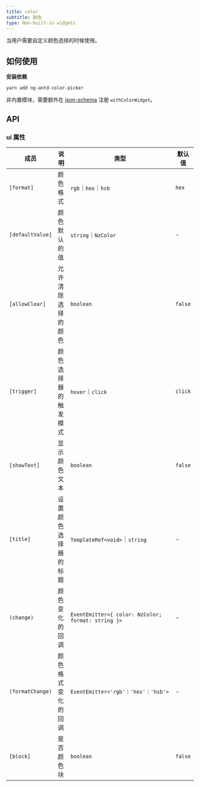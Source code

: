 ```yaml
---
title: color
subtitle: 颜色
type: Non-built-in widgets
---
```


当用户需要自定义颜色选择的时候使用。

## 如何使用

**安装依赖**  

`yarn add ng-antd-color-picker`

非内置模块，需要额外在 [json-schema](https://github.com/hbyunzai/ng-yunzai/blob/master/src/app/shared/json-schema/index.ts#L9) 注册 `withColorWidget`。


## API

### ui 属性

| 成员 | 说明 | 类型 | 默认值 |
|----|----|----|-----|
| `[format]`       | 颜色格式       | `rgb`｜`hex`｜`hsb`                 | `hex`    |
| `[defaultValue]` | 颜色默认的值     | `string`｜`NzColor`                  | -        |
| `[allowClear]`   | 允许清除选择的颜色  | `boolean`                         | `false`  |
| `[trigger]`      | 颜色选择器的触发模式 | `hover`｜`click`                   | `click`  |
| `[showText]`      | 显示颜色文本     | `boolean`                         | `false`  |
| `[title]`      | 设置颜色选择器的标题 | `TemplateRef<void>`｜`string`      | -        |
| `(change)`     | 颜色变化的回调    | `EventEmitter<{ color: NzColor; format: string }>` | -        |
| `(formatChange)`      | 颜色格式变化的回调  | `EventEmitter<'rgb'｜'hex'｜'hsb'>` | -        |
| `[block]`   | 是否颜色块  | `boolean`                         | `false`  |

